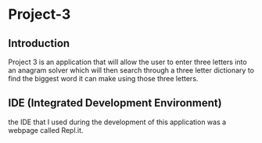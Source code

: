 # Project-3
## Introduction
Project 3 is an application that will allow the user to enter three letters into an anagram solver which will then search through a three letter dictionary to find the biggest word it can make using those three letters.
## IDE (Integrated Development Environment)
the IDE that I used during the development of this application was a webpage called Repl.it.
